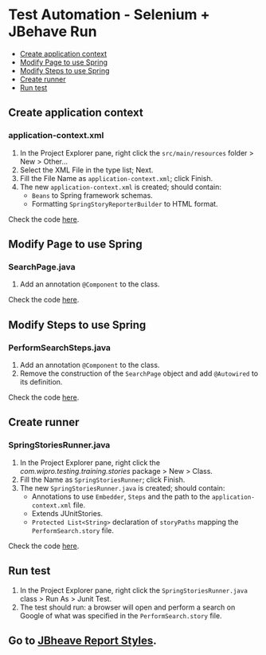 # Test Automation - Selenium + JBehave Run

- [Create application context](#create-application-context)
- [Modify Page to use Spring](#modify-page-to-use-spring)
- [Modify Steps to use Spring](#modify-steps-to-use-spring)
- [Create runner](#create-runner)
- [Run test](#run-test)


## Create application context

### application-context.xml
1.	In the Project Explorer pane, right click the `src/main/resources` folder > New > Other...
2.	Select the XML File in the type list; Next.
3.	Fill the File Name as `application-context.xml`; click Finish.
4.	The new `application-context.xml` is created; should contain:
    - `Beans` to Spring framework schemas.
    - Formatting `SpringStoryReporterBuilder` to HTML format.

Check the code [here][application-context.xml].


## Modify Page to use Spring

### SearchPage.java
1.	Add an annotation `@Component` to the class.

Check the code [here][SearchPage.java].


## Modify Steps to use Spring

### PerformSearchSteps.java
1.	Add an annotation `@Component` to the class.
2.	Remove the construction of the `SearchPage` object and add `@Autowired` to its definition.

Check the code [here][PerformSearchSteps.java].


## Create runner

### SpringStoriesRunner.java
1.	In the Project Explorer pane, right click the *com.wipro.testing.training.stories* package > New > Class.
2.	Fill the Name as `SpringStoriesRunner`; click Finish.
3.	The new `SpringStoriesRunner.java` is created; should contain:
    - Annotations to use `Embedder`, `Steps` and the path to the `application-context.xml` file.
    - Extends JUnitStories.
    - `Protected List<String>` declaration of `storyPaths` mapping the `PerformSearch.story` file.

Check the code [here][SpringStoriesRunner.java].


## Run test
1.	In the Project Explorer pane, right click the `SpringStoriesRunner.java` class > Run As > Junit Test.
2.	The test should run: a browser will open and perform a search on Google of what was specified in the `PerformSearch.story` file.


## Go to [JBheave Report Styles][JBheave-Report-Styles].


[application-context.xml]: ../master/xml-files/application-context.xml
[SearchPage.java]: ../master/java-files/pages/examples/SearchPage.java
[PerformSearchSteps.java]: ../master/java-files/steps/examples/PerformSearchSteps.java
[SpringStoriesRunner.java]: ../master/java-files/runners/SpringStoriesRunner.java
[JBheave-Report-Styles]: ../master/7.JBehave-Report-Styles.md
